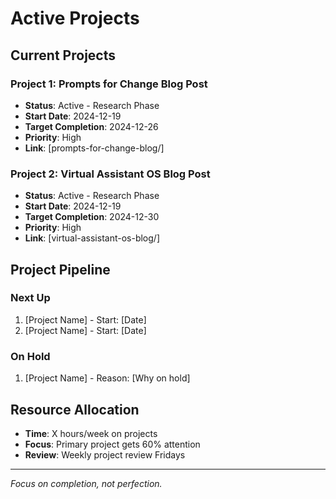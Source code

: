 # Active Projects

## Current Projects

### Project 1: Prompts for Change Blog Post
- **Status**: Active - Research Phase
- **Start Date**: 2024-12-19
- **Target Completion**: 2024-12-26
- **Priority**: High
- **Link**: [prompts-for-change-blog/]

### Project 2: Virtual Assistant OS Blog Post
- **Status**: Active - Research Phase
- **Start Date**: 2024-12-19
- **Target Completion**: 2024-12-30
- **Priority**: High
- **Link**: [virtual-assistant-os-blog/]

## Project Pipeline

### Next Up
1. [Project Name] - Start: [Date]
2. [Project Name] - Start: [Date]

### On Hold
1. [Project Name] - Reason: [Why on hold]

## Resource Allocation

- **Time**: X hours/week on projects
- **Focus**: Primary project gets 60% attention
- **Review**: Weekly project review Fridays

---

*Focus on completion, not perfection.*
